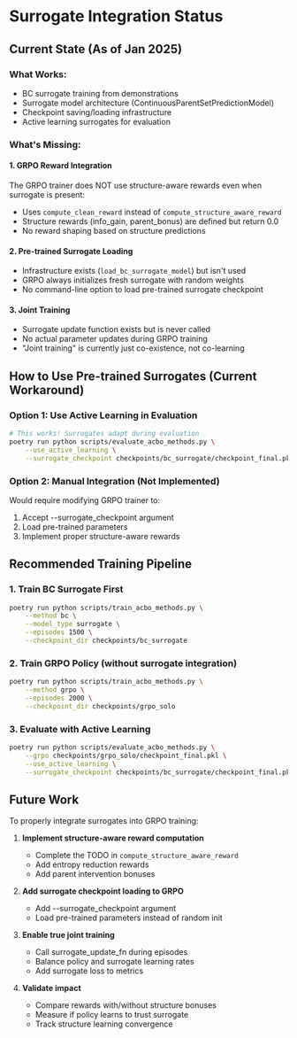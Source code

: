 # Surrogate Integration Status

## Current State (As of Jan 2025)

### What Works:
- BC surrogate training from demonstrations
- Surrogate model architecture (ContinuousParentSetPredictionModel)
- Checkpoint saving/loading infrastructure
- Active learning surrogates for evaluation

### What's Missing:

#### 1. GRPO Reward Integration
The GRPO trainer does NOT use structure-aware rewards even when surrogate is present:
- Uses `compute_clean_reward` instead of `compute_structure_aware_reward`
- Structure rewards (info_gain, parent_bonus) are defined but return 0.0
- No reward shaping based on structure predictions

#### 2. Pre-trained Surrogate Loading
- Infrastructure exists (`load_bc_surrogate_model`) but isn't used
- GRPO always initializes fresh surrogate with random weights
- No command-line option to load pre-trained surrogate checkpoint

#### 3. Joint Training
- Surrogate update function exists but is never called
- No actual parameter updates during GRPO training
- "Joint training" is currently just co-existence, not co-learning

## How to Use Pre-trained Surrogates (Current Workaround)

### Option 1: Use Active Learning in Evaluation
```bash
# This works! Surrogates adapt during evaluation
poetry run python scripts/evaluate_acbo_methods.py \
    --use_active_learning \
    --surrogate_checkpoint checkpoints/bc_surrogate/checkpoint_final.pkl
```

### Option 2: Manual Integration (Not Implemented)
Would require modifying GRPO trainer to:
1. Accept --surrogate_checkpoint argument
2. Load pre-trained parameters
3. Implement proper structure-aware rewards

## Recommended Training Pipeline

### 1. Train BC Surrogate First
```bash
poetry run python scripts/train_acbo_methods.py \
    --method bc \
    --model_type surrogate \
    --episodes 1500 \
    --checkpoint_dir checkpoints/bc_surrogate
```

### 2. Train GRPO Policy (without surrogate integration)
```bash
poetry run python scripts/train_acbo_methods.py \
    --method grpo \
    --episodes 2000 \
    --checkpoint_dir checkpoints/grpo_solo
```

### 3. Evaluate with Active Learning
```bash
poetry run python scripts/evaluate_acbo_methods.py \
    --grpo checkpoints/grpo_solo/checkpoint_final.pkl \
    --use_active_learning \
    --surrogate_checkpoint checkpoints/bc_surrogate/checkpoint_final.pkl
```

## Future Work

To properly integrate surrogates into GRPO training:

1. **Implement structure-aware reward computation**
   - Complete the TODO in `compute_structure_aware_reward`
   - Add entropy reduction rewards
   - Add parent intervention bonuses

2. **Add surrogate checkpoint loading to GRPO**
   - Add --surrogate_checkpoint argument
   - Load pre-trained parameters instead of random init

3. **Enable true joint training**
   - Call surrogate_update_fn during episodes
   - Balance policy and surrogate learning rates
   - Add surrogate loss to metrics

4. **Validate impact**
   - Compare rewards with/without structure bonuses
   - Measure if policy learns to trust surrogate
   - Track structure learning convergence
